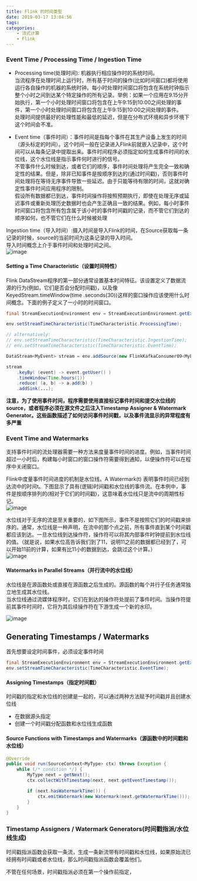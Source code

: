 ```yaml
---
title: Flink 的时间类型
date: 2019-03-17 13:04:56
tags:
categories:
	- 流式计算 
	- Flink
---
```


### Event Time / Processing Time / Ingestion Time

<!--more-->
* Processing time(处理时间): 机器执行相应操作时的系统时间。     
当流程序在处理时间上运行时，所有基于时间的操作(比如时间窗口)都将使用运行各自操作的机器的系统时钟。每小时处理时间窗口将包含在系统时钟指示整个小时之间到达某个特定操作的所有记录。举例：如果一个应用在9.15分开始执行，第一个小时处理时间窗口将包含在上午9:15到10:00之间处理的事件，第一个小时处理时间窗口将包含在上午9:15到10:00之间处理的事件。     
处理时间提供最好的处理性能和最低的延迟，但是在分布式环境和异步环境下这个时间会不准。

* Event time（事件时间）：事件时间是指每个事件在其生产设备上发生的时间（源头标定的时间）。这个时间一般在记录进入Flink前就嵌入记录中，这个时间可以从每条记录中提取出来。事件时间程序必须指定如何生成事件时间的水位线，这个水位线是指示事件何时进行的信号。  
不管事件什么时候到达，或者它们的顺序，事件时间处理将产生完全一致和确定性的结果。但是，除非已知事件是按顺序到达的(通过时间戳)，否则事件时间处理将在等待无序事件导致一些延迟。由于只能等待有限的时间，这就对确定性事件时间应用程序的限制。   
假设所有数据都已到达，事件时间操作将按照预期执行，即使在处理无序或延迟事件或重新处理历史数据时也会产生正确且一致的结果。例如，每小时事件时间窗口将包含所有包含属于该小时的事件时间戳的记录，而不管它们到达的顺序如何，也不管它们在什么时候被处理

Ingestion time（导入时间）:摄入时间是导入Flink的时间，在Source获取每一条记录的时候，source的当前时间为这条记录的导入时间。  
导入时间概念上介于事件时间和处理时间之间。          
![image](https://ci.apache.org/projects/flink/flink-docs-release-1.6/fig/times_clocks.svg)

#### Setting a Time Characteristic（设置时间特性）
Flink DataStream程序的第一部分通常设置基本时间特征。该设置定义了数据流源的行为(例如，它们是否会分配时间戳)，以及像KeyedStream.timeWindow(time .seconds(30))这样的窗口操作应该使用什么时间概念。下面的例子定义了一小时的时间窗口。
```java
final StreamExecutionEnvironment env = StreamExecutionEnvironment.getExecutionEnvironment();

env.setStreamTimeCharacteristic(TimeCharacteristic.ProcessingTime);

// alternatively:
// env.setStreamTimeCharacteristic(TimeCharacteristic.IngestionTime);
// env.setStreamTimeCharacteristic(TimeCharacteristic.EventTime);

DataStream<MyEvent> stream = env.addSource(new FlinkKafkaConsumer09<MyEvent>(topic, schema, props));

stream
    .keyBy( (event) -> event.getUser() )
    .timeWindow(Time.hours(1))
    .reduce( (a, b) -> a.add(b) )
    .addSink(...);
```
**注意，为了使用事件时间，程序需要使用直接标记事件时间和提交水位线的source，或者程序必须在源文件之后注入Timestamp Assigner & Watermark Generator。这些函数描述了如何访问事件时间戳，以及事件流显示的异常程度有多严重**

### Event Time and Watermarks
支持事件时间的流处理器需要一种方法来度量事件时间的进度。例如，当事件时间超过一小时后，构建每小时窗口的窗口操作符需要得到通知，以便操作符可以在程序中关闭窗口。

Flink中度量事件时间进度的机制是水位线。A Watermark(t) 表明事件时间已经到达流中的时间t。下图显示了具有(逻辑)时间戳和水位线的事件流。在本例中，事件是按顺序排列的(相对于它们的时间戳)，这意味着水位线只是流中的周期性标记。     
![image](https://ci.apache.org/projects/flink/flink-docs-release-1.6/fig/stream_watermark_in_order.svg)

水位线对于无序的流是至关重要的，如下图所示，事件不是按照它们的时间戳来排序的。通常，水位线是一种声明，在流中的那个点之前，所有事件直到某个时间戳都应该到达。一旦水位线到达操作符，操作符可以将其内部事件时钟提前到水位线的值。（就是说，如果水位高告诉我们到了11，说明11之前的数据都已经到了，可以开始11前的计算，如果有比11小的数据到达，会跳过这个计算。）  
![image](https://ci.apache.org/projects/flink/flink-docs-release-1.6/fig/stream_watermark_out_of_order.svg)

#### Watermarks in Parallel Streams（并行流中的水位线）
水位线是在源函数处或直接在源函数之后生成的。源函数的每个并行子任务通常独立地生成其水位线。   
当水位线通过流媒体程序时，它们在到达的操作符处提前了事件时间。当操作符提前其事件时间时，它将为其后续操作符在下游生成一个新的水印。

![image](https://ci.apache.org/projects/flink/flink-docs-release-1.6/fig/parallel_streams_watermarks.svg)

## Generating Timestamps / Watermarks

首先想要设定时间事件，必须设定事件时间
```java
final StreamExecutionEnvironment env = StreamExecutionEnvironment.getExecutionEnvironment();
env.setStreamTimeCharacteristic(TimeCharacteristic.EventTime);
```

#### Assigning Timestamps（指定时间戳）

时间戳的指定和水位线的创建是一起的，可以通过两种方法赋予时间戳并且创建水位线
* 在数据源头指定
* 创建一个时间戳分配函数和水位线生成函数

#### Source Functions with Timestamps and Watermarks（源函数中的时间戳和水位线）

```java
@Override
public void run(SourceContext<MyType> ctx) throws Exception {
	while (/* condition */) {
		MyType next = getNext();
		ctx.collectWithTimestamp(next, next.getEventTimestamp());

		if (next.hasWatermarkTime()) {
			ctx.emitWatermark(new Watermark(next.getWatermarkTime()));
		}
	}
}
```


### Timestamp Assigners / Watermark Generators(时间戳指派/水位线生成)
时间戳指派函数会获取一条流，生成一条新流带有时间戳和水位线，如果原始流已经拥有时间戳或者水位线，那么时间戳指派函数会覆盖他们。

不管在任何场景，时间戳指派必须在第一个操作前指定，

